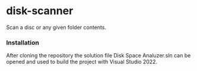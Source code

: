 # disk-scanner

Scan a disc or any given folder contents.

### Installation
After cloning the repository the solution file Disk Space Analuzer.sln can be opened and used to build the project with Visual Studio 2022.
